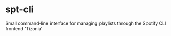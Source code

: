 # spt-cli
Small command-line interface for managing playlists through the Spotify CLI frontend 'Tizonia'
